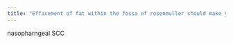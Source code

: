 ```yaml
---
title: "Effacement of fat within the fossa of rosenmuller should make you think about"
---
```

nasopharngeal SCC

